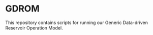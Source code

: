 # GDROM
This repository contains scripts for running our Generic Data-driven Reservoir Operation Model.
